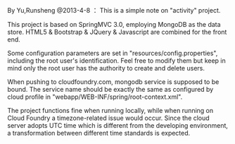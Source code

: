 By Yu,Runsheng @2013-4-8 ：
This is a simple note on "activity" project.

This project is based on SpringMVC 3.0, employing MongoDB as the data store. HTML5 & Bootstrap & JQuery & Javascript are combined for the front end.

Some configuration parameters are set in "resources/config.properties", including the root user's identification. Feel free to modify them but keep in mind only the root user has the authority to create and delete users.

When pushing to cloudfoundry.com, mongodb service is supposed to be bound. The service name should be exactly the same as configured by cloud profile in "webapp/WEB-INF/spring/root-context.xml".

The project functions fine when running locally, while when running on Cloud Foundry a timezone-related issue would occur. Since the cloud server adopts UTC time which is different from the developing environment, a transformation between different time standards is expected.  
